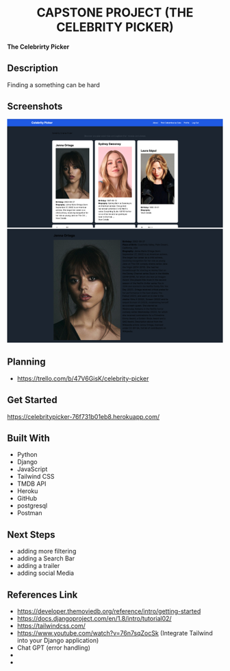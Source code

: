 <h1 align="center">CAPSTONE PROJECT (THE CELEBRITY PICKER)</h1>

<h4>The Celebrirty Picker<h4>

## Description
Finding a something can be hard 

## Screenshots
![alt text](image.png)
![alt text](image-1.png)


## Planning 
- https://trello.com/b/47V6GisK/celebrity-picker

## Get Started
https://celebritypicker-76f731b01eb8.herokuapp.com/

## Built With
- Python
- Django
- JavaScript
- Tailwind CSS
- TMDB API
- Heroku
- GitHub
- postgresql
- Postman

## Next Steps
- adding more filtering
- adding a Search Bar
- adding a trailer
- adding social Media

## References Link
- https://developer.themoviedb.org/reference/intro/getting-started
- https://docs.djangoproject.com/en/1.8/intro/tutorial02/
- https://tailwindcss.com/
- https://www.youtube.com/watch?v=76n7sqZocSk (Integrate Tailwind into your Django  application)
- Chat GPT (error handling)
- 
-